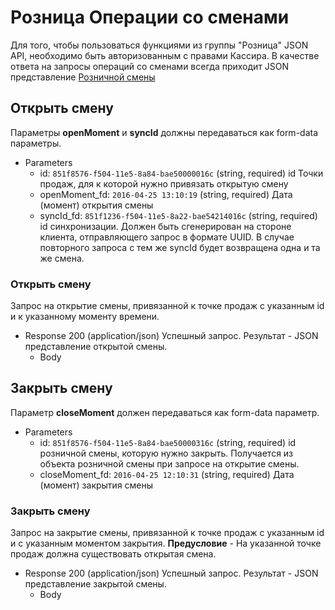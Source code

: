 <!-- include(metadata.apib) -->

# Розница Операции со сменами
Для того, чтобы пользоваться функциями из группы "Розница" JSON API,
необходимо быть авторизованным с правами Кассира.
В качестве ответа на запросы операций со сменами всегда приходит JSON представление [Розничной смены](#roznichnaya-smena)

## Открыть смену 
Параметры **openMoment** и **syncId** должны передаваться как form-data параметры.

+ Parameters
  + id: `851f8576-f504-11e5-8a84-bae50000016c` (string, required)
  id Точки продаж, для к которой нужно привязать открытую смену
  + openMoment_fd: `2016-04-25 13:10:19` (string, required)
  Дата (момент) открытия смены
  + syncId_fd: `851f1236-f504-11e5-8a22-bae54214016c` (string, required)
  id синхронизации. Должен быть сгенерирован на стороне клиента, отправляющего запрос
  в формате UUID. В случае повторного запроса с тем же syncId будет возвращена одна и та
  же смена.
  
### Открыть смену 
Запрос на открытие смены, привязанной к точке продаж с указанным id и к указанному моменту времени.

+ Response 200 (application/json)
Успешный запрос. Результат - JSON представление открытой смены.
  + Body
        <!-- include(body/retail_shift/open_put.json) -->

## Закрыть смену 
Параметр **closeMoment** должен передаваться как form-data параметр.

+ Parameters
  + id: `851f8576-f504-11e5-8a84-bae50000316c` (string, required)
  id розничной смены, которую нужно закрыть. Получается из объекта
  розничной смены при запросе на открытие смены.
  + closeMoment_fd: `2016-04-25 12:10:31` (string, required)
  Дата (момент) закрытия смены

### Закрыть смену 
Запрос на закрытие смены, привязанной к точке продаж с указанным id и с указанным моментом закрытия.
**Предусловие** - На указанной точке продаж должна существовать открытая смена.

+ Response 200 (application/json)
Успешный запрос. Результат - JSON представление закрытой смены.
  + Body
        <!-- include(body/retail_shift/close_put.json) -->
